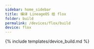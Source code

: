 ```yaml
---
sidebar: home_sidebar
title: 编译 LineageOS 给 flox
folder: build
permalink: /devices/flox/build
device: flox
---
```

{% include templates/device_build.md %}
